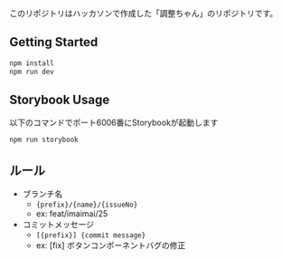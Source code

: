 このリポジトリはハッカソンで作成した「調整ちゃん」のリポジトリです。

## Getting Started

```bash
npm install
npm run dev
```

## Storybook Usage

以下のコマンドでポート6006番にStorybookが起動します

```bash
npm run storybook
```

## ルール

- ブランチ名
  - `{prefix}/{name}/{issueNo}`
  - ex: feat/imaimai/25
- コミットメッセージ
  - `[{prefix}] {commit message}`
  - ex: [fix] ボタンコンポーネントバグの修正
